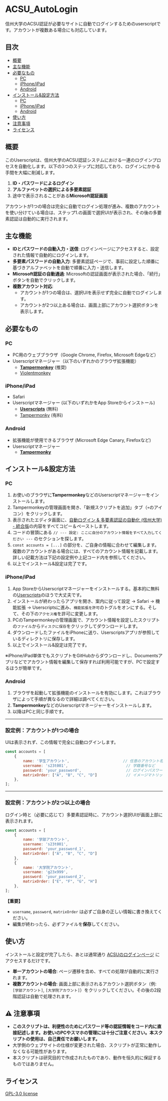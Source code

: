 # ACSU_AutoLogin

信州大学のACSU認証が必要なサイトに自動でログインするためのuserscriptです。アカウントが複数ある場合にも対応しています。

## 目次

-   [概要](#概要)
-   [主な機能](#主な機能)
-   [必要なもの](#必要なもの)
    -   [PC](#pc)
    -   [iPhone/iPad](#iphoneipad)
    -   [Android](#android)
-   [インストール&設定方法](#インストール設定方法)
    -   [PC](#pc-1)
    -   [iPhone/iPad](#iphoneipad-1)
    -   [Android](#android-1)
-   [使い方](#使い方)
-   [注意事項](#️-注意事項)
-   [ライセンス](#ライセンス)

## 概要

このUserscriptは、信州大学のACSU認証システムにおける一連のログインプロセスを自動化します。以下の3つのステップに対応しており、ログインにかかる手間を大幅に削減します。

1.  **ID・パスワードによるログイン**
2.  **アルファベットの選択による多要素認証**
3.  途中で表示されることがある**Microsoft認証画面**

アカウントが1つの場合は完全に自動でログイン処理が進み、複数のアカウントを使い分けている場合は、ステップ1.の画面で選択UIが表示され、その後の多要素認証は自動的に実行されます。

## 主な機能

-   **IDとパスワードの自動入力・送信**: ログインページにアクセスすると、設定された情報で自動的にログインします。
-   **多要素パスワードの自動入力**: 多要素認証ページで、事前に設定した順番に基づきアルファベットを自動で順番に入力・送信します。
-   **Microsoft認証の自動通過**: Microsoftの認証画面が表示された場合、「続行」ボタンを自動でクリックします。
-   **複数アカウント対応**:
    -   アカウントが1つの場合は、選択UIを表示せず完全に自動でログインします。
    -   アカウントが2つ以上ある場合は、画面上部にアカウント選択ボタンを表示します。

## 必要なもの

### PC

-   PC用のウェブブラウザ（Google Chrome, Firefox, Microsoft Edgeなど）
-   Userscriptマネージャー（以下のいずれかのブラウザ拡張機能）
    -   [**Tampermonkey**](https://www.tampermonkey.net/) (推奨)
    -   [Violentmonkey](https://violentmonkey.github.io/)

### iPhone/iPad

-   Safari 
-   Userscriptマネージャー (以下のいずれかをApp Storeからインストール)
    -   [**Userscripts**](https://apps.apple.com/jp/app/userscripts/id1463298887) (無料)
    -   [Tampermonky](https://apps.apple.com/jp/app/tampermonkey/id6738342400) (有料)

### Android

-   拡張機能が使用できるブラウザ (Microsoft Edge Canary, Firefoxなど)
-   Userscriptマネージャー
    -   [**Tampermonky**](https://www.tampermonkey.net/)

## インストール&設定方法

### PC

1.  お使いのブラウザに**Tampermonkey**などのUserscriptマネージャーをインストールします。
2.  Tampermonkeyの管理画面を開き、「新規スクリプトを追加」タブ（`+`のアイコン）をクリックします。
3.  表示されたエディタ画面に、[自動ログイン & 多要素認証の自動化 (信州大学) - 統合版](https://github.com/azuki1533/ACSU_AutoLogin/blob/main/%E8%87%AA%E5%8B%95%E3%83%AD%E3%82%B0%E3%82%A4%E3%83%B3%20&%20%E5%A4%9A%E8%A6%81%E7%B4%A0%E8%AA%8D%E8%A8%BC%E3%81%AE%E8%87%AA%E5%8B%95%E5%8C%96%20(%E4%BF%A1%E5%B7%9E%E5%A4%A7%E5%AD%A6)%20-%20%E7%B5%B1%E5%90%88%E7%89%88.user.js)の内容をすべてコピー＆ペーストします。
4.  コードの冒頭にある `// --- 設定: ここに自分のアカウント情報をすべて入力してください ---` のセクションを探します。
5.  `const accounts = [...]` の部分を、ご自身の情報に合わせて編集します。複数のアカウントがある場合には、すべてのアカウント情報を記載します。詳しい記載方法は下記の設定例や上記コード内を参照してください。
6.  以上でインストール&設定は完了です。

### iPhone/iPad

1.  App StoreからUserscriptマネージャーをインストールする。基本的に無料の[Userscripts](https://apps.apple.com/jp/app/userscripts/id1463298887)のほうで大丈夫です。
2.  インストールが終わったらアプリを開き、案内に従って設定 -> Safari -> 機能拡張 -> Userscriptsに進み、`機能拡張を許可`のトグルをオンにする。そして、その下の`アクセス権`を許可に変更します。
3.  PCのTampermonkeyの管理画面で、アカウント情報を設定したスクリプトの`ファイル`から`ディスクに保存`をクリックしてダウンロードします。
4.  ダウンロードしたファイルをiPhoneに送り、Userscriptsアプリが参照しているディレクトリに保存します。
5.  以上でインストール&設定は完了です。

※iPhone/iPad単体でもスクリプトをGitHubからダウンロードし、Documentsアプリなどでアカウント情報を編集して保存すれば利用可能ですが、PCで設定するほうが簡単です。

### Android

1.  ブラウザを起動して拡張機能のインストールを有効にします。これはブラウザによって手順が異なるので詳細は調べてください。
2.  **Tampermonkey**などのUserscriptマネージャーをインストールします。
3.  以降はPCと同じ手順です。

---

### 設定例：アカウントが1つの場合

UIは表示されず、この情報で完全に自動ログインします。

```javascript
const accounts = [
    {
        name: '学生アカウント',                        // 任意のアカウント名
        username: 's23t001',                          // 学籍番号など
        password: 'your_password',                    // ログインパスワード
        matrixOrder: ["A", "B", "C", "D"]             // イメージマトリックスの順番
    },
];
```

---

### 設定例：アカウントが2つ以上の場合

ログイン時と（必要に応じて）多要素認証時に、アカウント選択UIが画面上部に表示されます。

```javascript
const accounts = [
    {
        name: '学部アカウント',
        username: 's23t001',
        password: 'your_password_1',
        matrixOrder: ["A", "B", "C", "D"]
    },
    {
        name: '大学院アカウント',
        username: 'g23x999',
        password: 'your_password_2',
        matrixOrder: ["E", "F", "G", "H"]
    },
];
```

**【重要】**
-   `username`, `password`, `matrixOrder` は必ずご自身の正しい情報に書き換えてください。
-   編集が終わったら、必ずファイルを**保存**してください。

## 使い方

インストールと設定が完了したら、あとは通常通り [ACSUのログインページ](https://acsu.shinshu-u.ac.jp/) にアクセスするだけです。

-   **単一アカウントの場合**: ページ遷移を含め、すべての処理が自動的に実行されます。
-   **複数アカウントの場合**: 画面上部に表示されるアカウント選択ボタン（例: `[学部アカウント]`, `[大学院アカウント]`）をクリックしてください。その後の2段階認証は自動で処理されます。

## ⚠️ 注意事項

-   **このスクリプトは、利便性のためにパスワード等の認証情報をコード内に直接記述します。お使いのPCやスマホの管理には十分ご注意ください。本スクリプトの使用は、自己責任でお願いします。**
-   大学側のウェブサイトの仕様が変更された場合、スクリプトが正常に動作しなくなる可能性があります。
-   本スクリプトは研究目的で作成されたものであり、動作を恒久的に保証するものではありません。

## ライセンス

[GPL-3.0 license](https://github.com/azuki1533/ACSU_AutoLogin/blob/main/LICENSE)
